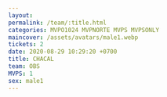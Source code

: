 ```yaml
---
layout: 
permalink: /team/:title.html
categories: MVPO1024 MVPNORTE MVPS MVPSONLY
maincover: /assets/avatars/male1.webp
tickets: 2
date: 2020-08-29 10:29:20 +0700
title: CHACAL
team: OBS
MVPS: 1
sex: male1
---
```

